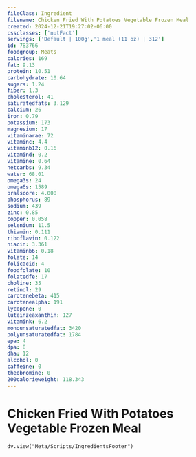 ```yaml
---
fileClass: Ingredient
filename: Chicken Fried With Potatoes Vegetable Frozen Meal
created: 2024-12-21T19:27:02-06:00
cssclasses: ['nutFact']
servings: ['Default | 100g','1 meal (11 oz) | 312']
id: 783766
foodgroup: Meats
calories: 169
fat: 9.13
protein: 10.51
carbohydrate: 10.64
sugars: 1.24
fiber: 1.3
cholesterol: 41
saturatedfats: 3.129
calcium: 26
iron: 0.79
potassium: 173
magnesium: 17
vitaminarae: 72
vitaminc: 4.4
vitaminb12: 0.16
vitamind: 0.2
vitamine: 0.64
netcarbs: 9.34
water: 68.01
omega3s: 24
omega6s: 1589
pralscore: 4.008
phosphorus: 89
sodium: 439
zinc: 0.85
copper: 0.058
selenium: 11.5
thiamin: 0.111
riboflavin: 0.122
niacin: 3.361
vitaminb6: 0.18
folate: 14
folicacid: 4
foodfolate: 10
folatedfe: 17
choline: 35
retinol: 29
carotenebeta: 415
carotenealpha: 191
lycopene: 0
luteinzeaxanthin: 127
vitamink: 6.2
monounsaturatedfat: 3420
polyunsaturatedfat: 1784
epa: 4
dpa: 8
dha: 12
alcohol: 0
caffeine: 0
theobromine: 0
200calorieweight: 118.343
---
```


# Chicken Fried With Potatoes Vegetable Frozen Meal

```dataviewjs
dv.view("Meta/Scripts/IngredientsFooter")
```